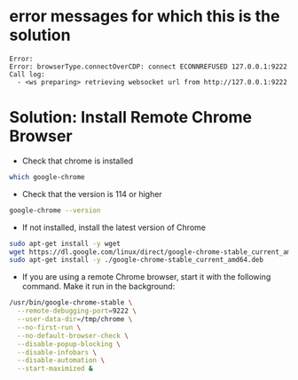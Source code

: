 # error messages for which this is the solution

```
Error:
Error: browserType.connectOverCDP: connect ECONNREFUSED 127.0.0.1:9222
Call log:
  - <ws preparing> retrieving websocket url from http://127.0.0.1:9222
```

# Solution: Install Remote Chrome Browser
- Check that chrome is installed
```bash
which google-chrome
```
- Check that the version is 114 or higher
```bash
google-chrome --version
```
- If not installed, install the latest version of Chrome
```bash
sudo apt-get install -y wget
wget https://dl.google.com/linux/direct/google-chrome-stable_current_amd64.deb
sudo apt-get install -y ./google-chrome-stable_current_amd64.deb
```
- If you are using a remote Chrome browser, start it with the following command. Make it run in the background:

```bash
/usr/bin/google-chrome-stable \
  --remote-debugging-port=9222 \
  --user-data-dir=/tmp/chrome \
  --no-first-run \
  --no-default-browser-check \
  --disable-popup-blocking \
  --disable-infobars \
  --disable-automation \
  --start-maximized &
```

